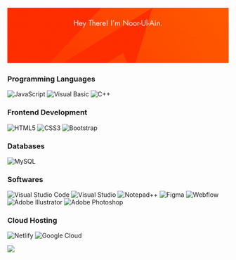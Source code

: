 [![](readme.gif)](readme.gif)

### Programming Languages

![JavaScript](https://img.shields.io/badge/-JavaScript-E34F26?style=flat-square&logo=JavaScript&logoColor=white)
![Visual Basic](https://img.shields.io/badge/-Visual%20Basic-E34F26?style=flat-square&logo=VisualBasic&logoColor=white)
![C++](https://img.shields.io/badge/-C++-E34F26?style=flat-square&logo=c%2b%2b&logoColor=white)

### Frontend Development

![HTML5](https://img.shields.io/badge/-HTML%205-E34F26?style=flat-square&logo=html5&logoColor=white)
![CSS3](https://img.shields.io/badge/-CSS%203-E34F26?style=flat-square&logo=css3)
![Bootstrap](https://img.shields.io/badge/-Bootstrap-E34F26?style=flat-square&logo=bootstrap&logoColor=white)

### Databases

![MySQL](https://img.shields.io/badge/-My%20SQL-E34F26?style=flat-square&logo=mysql&logoColor=white)

### Softwares

![Visual Studio Code](https://img.shields.io/badge/-Visual%20Studio%20Code-E34F26?style=flat-square&logo=visualstudiocode&logoColor=white)
![Visual Studio](https://img.shields.io/badge/-Visual%20Studio-E34F26?style=flat-square&logo=visualstudio&logoColor=white)
![Notepad++](https://img.shields.io/badge/-Notepad+-E34F26?style=flat-square&logo=notepadplusplus&logoColor=white)
![Figma](https://img.shields.io/badge/-Figma-E34F26?style=flat-square&logo=figma&logoColor=white)
![Webflow](https://img.shields.io/badge/-Webflow-E34F26?style=flat-square&logo=webflow&logoColor=white)
![Adobe Illustrator](https://img.shields.io/badge/-Adobe%20Illustrator-E34F26?style=flat-square&logo=adobeillustrator&logoColor=white)
![Adobe Photoshop](https://img.shields.io/badge/-Adobe%20Photoshop-E34F26?style=flat-square&logo=adobephotoshop&logoColor=white)

### Cloud Hosting

![Netlify](https://img.shields.io/badge/Netlify-E34F26?style=flat-square&logo=netlify&logoColor=white)
![Google Cloud](https://img.shields.io/badge/Google_Cloud-E34F26?style=flat-square&logo=google-cloud&logoColor=white)

<img
  align="left"
  height="165"
  src="https://github-readme-stats.vercel.app/api?username=noor-001&count_private=true&show_icons=true&custom_title=GitHub%20Status&hide=issues&title_color=E34F26&icon_color=FFFFFF&bg_color=ffffff00&text_color=E34F26&hide_border=true"
/>
